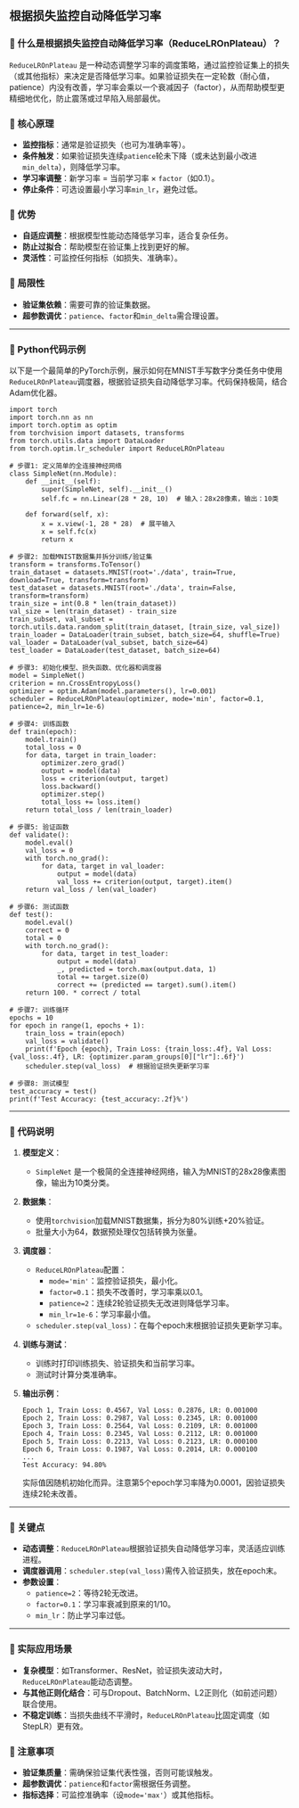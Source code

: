 ## 根据损失监控自动降低学习率
### 📖 什么是根据损失监控自动降低学习率（ReduceLROnPlateau）？

`ReduceLROnPlateau` 是一种动态调整学习率的调度策略，通过监控验证集上的损失（或其他指标）来决定是否降低学习率。如果验证损失在一定轮数（耐心值，patience）内没有改善，学习率会乘以一个衰减因子（factor），从而帮助模型更精细地优化，防止震荡或过早陷入局部最优。

### 📖 核心原理
- **监控指标**：通常是验证损失（也可为准确率等）。
- **条件触发**：如果验证损失连续`patience`轮未下降（或未达到最小改进`min_delta`），则降低学习率。
- **学习率调整**：新学习率 = 当前学习率 × `factor`（如0.1）。
- **停止条件**：可选设置最小学习率`min_lr`，避免过低。

### 📖 优势
- **自适应调整**：根据模型性能动态降低学习率，适合复杂任务。
- **防止过拟合**：帮助模型在验证集上找到更好的解。
- **灵活性**：可监控任何指标（如损失、准确率）。

### 📖 局限性
- **验证集依赖**：需要可靠的验证集数据。
- **超参数调优**：`patience`、`factor`和`min_delta`需合理设置。

---

### 📖 Python代码示例

以下是一个最简单的PyTorch示例，展示如何在MNIST手写数字分类任务中使用`ReduceLROnPlateau`调度器，根据验证损失自动降低学习率。代码保持极简，结合Adam优化器。

```
import torch
import torch.nn as nn
import torch.optim as optim
from torchvision import datasets, transforms
from torch.utils.data import DataLoader
from torch.optim.lr_scheduler import ReduceLROnPlateau

# 步骤1: 定义简单的全连接神经网络
class SimpleNet(nn.Module):
    def __init__(self):
        super(SimpleNet, self).__init__()
        self.fc = nn.Linear(28 * 28, 10)  # 输入：28x28像素，输出：10类
    
    def forward(self, x):
        x = x.view(-1, 28 * 28)  # 展平输入
        x = self.fc(x)
        return x

# 步骤2: 加载MNIST数据集并拆分训练/验证集
transform = transforms.ToTensor()
train_dataset = datasets.MNIST(root='./data', train=True, download=True, transform=transform)
test_dataset = datasets.MNIST(root='./data', train=False, transform=transform)
train_size = int(0.8 * len(train_dataset))
val_size = len(train_dataset) - train_size
train_subset, val_subset = torch.utils.data.random_split(train_dataset, [train_size, val_size])
train_loader = DataLoader(train_subset, batch_size=64, shuffle=True)
val_loader = DataLoader(val_subset, batch_size=64)
test_loader = DataLoader(test_dataset, batch_size=64)

# 步骤3: 初始化模型、损失函数、优化器和调度器
model = SimpleNet()
criterion = nn.CrossEntropyLoss()
optimizer = optim.Adam(model.parameters(), lr=0.001)
scheduler = ReduceLROnPlateau(optimizer, mode='min', factor=0.1, patience=2, min_lr=1e-6)

# 步骤4: 训练函数
def train(epoch):
    model.train()
    total_loss = 0
    for data, target in train_loader:
        optimizer.zero_grad()
        output = model(data)
        loss = criterion(output, target)
        loss.backward()
        optimizer.step()
        total_loss += loss.item()
    return total_loss / len(train_loader)

# 步骤5: 验证函数
def validate():
    model.eval()
    val_loss = 0
    with torch.no_grad():
        for data, target in val_loader:
            output = model(data)
            val_loss += criterion(output, target).item()
    return val_loss / len(val_loader)

# 步骤6: 测试函数
def test():
    model.eval()
    correct = 0
    total = 0
    with torch.no_grad():
        for data, target in test_loader:
            output = model(data)
            _, predicted = torch.max(output.data, 1)
            total += target.size(0)
            correct += (predicted == target).sum().item()
    return 100. * correct / total

# 步骤7: 训练循环
epochs = 10
for epoch in range(1, epochs + 1):
    train_loss = train(epoch)
    val_loss = validate()
    print(f'Epoch {epoch}, Train Loss: {train_loss:.4f}, Val Loss: {val_loss:.4f}, LR: {optimizer.param_groups[0]["lr"]:.6f}')
    scheduler.step(val_loss)  # 根据验证损失更新学习率

# 步骤8: 测试模型
test_accuracy = test()
print(f'Test Accuracy: {test_accuracy:.2f}%')
```

---

### 📖 代码说明

1. **模型定义**：
   - `SimpleNet` 是一个极简的全连接神经网络，输入为MNIST的28x28像素图像，输出为10类分类。

2. **数据集**：
   - 使用`torchvision`加载MNIST数据集，拆分为80%训练+20%验证。
   - 批量大小为64，数据预处理仅包括转换为张量。

3. **调度器**：
   - `ReduceLROnPlateau`配置：
     - `mode='min'`：监控验证损失，最小化。
     - `factor=0.1`：损失不改善时，学习率乘以0.1。
     - `patience=2`：连续2轮验证损失无改进则降低学习率。
     - `min_lr=1e-6`：学习率最小值。
   - `scheduler.step(val_loss)`：在每个epoch末根据验证损失更新学习率。

4. **训练与测试**：
   - 训练时打印训练损失、验证损失和当前学习率。
   - 测试时计算分类准确率。

5. **输出示例**：
   ```
   Epoch 1, Train Loss: 0.4567, Val Loss: 0.2876, LR: 0.001000
   Epoch 2, Train Loss: 0.2987, Val Loss: 0.2345, LR: 0.001000
   Epoch 3, Train Loss: 0.2564, Val Loss: 0.2109, LR: 0.001000
   Epoch 4, Train Loss: 0.2345, Val Loss: 0.2112, LR: 0.001000
   Epoch 5, Train Loss: 0.2213, Val Loss: 0.2123, LR: 0.000100
   Epoch 6, Train Loss: 0.1987, Val Loss: 0.2014, LR: 0.000100
   ...
   Test Accuracy: 94.80%
   ```
   实际值因随机初始化而异。注意第5个epoch学习率降为0.0001，因验证损失连续2轮未改善。

---

### 📖 关键点
- **动态调整**：`ReduceLROnPlateau`根据验证损失自动降低学习率，灵活适应训练进程。
- **调度器调用**：`scheduler.step(val_loss)`需传入验证损失，放在epoch末。
- **参数设置**：
   - `patience=2`：等待2轮无改进。
   - `factor=0.1`：学习率衰减到原来的1/10。
   - `min_lr`：防止学习率过低。

---

### 📖 实际应用场景
- **复杂模型**：如Transformer、ResNet，验证损失波动大时，`ReduceLROnPlateau`能动态调整。
- **与其他正则化结合**：可与Dropout、BatchNorm、L2正则化（如前述问题）联合使用。
- **不稳定训练**：当损失曲线不平滑时，`ReduceLROnPlateau`比固定调度（如StepLR）更有效。

### 📖 注意事项
- **验证集质量**：需确保验证集代表性强，否则可能误触发。
- **超参数调优**：`patience`和`factor`需根据任务调整。
- **指标选择**：可监控准确率（设`mode='max'`）或其他指标。
